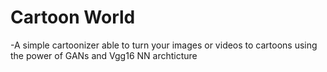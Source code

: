 # Cartoon World
 -A simple cartoonizer able to turn your images or videos to cartoons using the power of GANs and Vgg16 NN archticture
